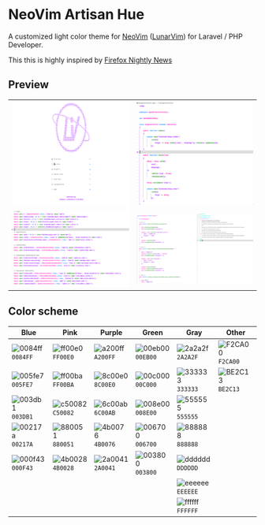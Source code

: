 # NeoVim Artisan Hue 

A customized light color theme for [NeoVim](https://neovim.io/) ([LunarVim](https://www.lunarvim.org/)) for Laravel / PHP Developer.

This this is highly inspired by [Firefox Nightly News](https://blog.nightly.mozilla.org/2017/09/11/developer-tools-visual-refresh-coming-to-nightly/)

## Preview 

|                              |                               |
| ---------------------------- | ----------------------------- |
| ![Welcome Page](docs/01.png) | ![PHP Class](docs/02.png)     |
| ![Route.php](docs/03.png)    | ![PHP Unit Test](docs/04.png) |



## Color scheme

| Blue                                                                 | Pink                                                                 | Purple                                                               | Green                                                                | Gray                                                                 | Other                                                                |
| -------------------------------------------------------------------- | -------------------------------------------------------------------- | -------------------------------------------------------------------- | -------------------------------------------------------------------- | -------------------------------------------------------------------- | -------------------------------------------------------------------- |
| ![0084ff](https://via.placeholder.com/15/0084ff/0084ff.png) `0084FF` | ![ff00e0](https://via.placeholder.com/15/ff00e0/ff00e0.png) `FF00E0` | ![a200ff](https://via.placeholder.com/15/a200ff/a200ff.png) `A200FF` | ![00eb00](https://via.placeholder.com/15/00eb00/00eb00.png) `00EB00` | ![2a2a2f](https://via.placeholder.com/15/2a2a2f/2a2a2f.png) `2A2A2F` | ![F2CA00](https://via.placeholder.com/15/F2CA00/F2CA00.png) `F2CA00` |
| ![005fe7](https://via.placeholder.com/15/005fe7/005fe7.png) `005FE7` | ![ff00ba](https://via.placeholder.com/15/ff00ba/ff00ba.png) `FF00BA` | ![8c00e0](https://via.placeholder.com/15/8c00e0/8c00e0.png) `8C00E0` | ![00c000](https://via.placeholder.com/15/00c000/00c000.png) `00C000` | ![333333](https://via.placeholder.com/15/333333/333333.png) `333333` | ![BE2C13](https://via.placeholder.com/15/BE2C13/BE2C13.png) `BE2C13` |
| ![003db1](https://via.placeholder.com/15/003db1/003db1.png) `003DB1` | ![c50082](https://via.placeholder.com/15/c50082/c50082.png) `C50082` | ![6c00ab](https://via.placeholder.com/15/6c00ab/6c00ab.png) `6C00AB` | ![008e00](https://via.placeholder.com/15/008e00/008e00.png) `008E00` | ![555555](https://via.placeholder.com/15/555555/555555.png) `555555` |                                                                      |
| ![00217a](https://via.placeholder.com/15/00217a/00217a.png) `00217A` | ![880051](https://via.placeholder.com/15/880051/880051.png) `880051` | ![4b0076](https://via.placeholder.com/15/4b0076/4b0076.png) `4B0076` | ![006700](https://via.placeholder.com/15/006700/006700.png) `006700` | ![888888](https://via.placeholder.com/15/888888/888888.png) `888888` |                                                                      |
| ![000f43](https://via.placeholder.com/15/000f43/000f43.png) `000F43` | ![4b0028](https://via.placeholder.com/15/4b0028/4b0028.png) `4B0028` | ![2a0041](https://via.placeholder.com/15/2a0041/2a0041.png) `2A0041` | ![003800](https://via.placeholder.com/15/003800/003800.png) `003800` | ![dddddd](https://via.placeholder.com/15/dddddd/dddddd.png) `DDDDDD` |                                                                      |
|                                                                      |                                                                      |                                                                      |                                                                      | ![eeeeee](https://via.placeholder.com/15/eeeeee/eeeeee.png) `EEEEEE` |                                                                      |
|                                                                      |                                                                      |                                                                      |                                                                      | ![ffffff](https://via.placeholder.com/15/ffffff/ffffff.png) `FFFFFF` |                                                                      |


